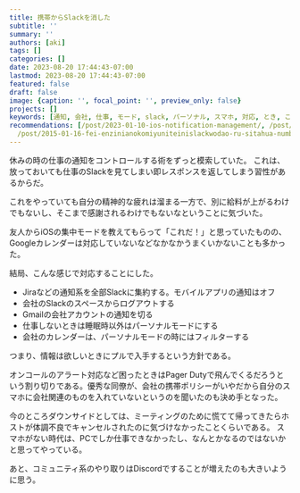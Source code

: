 ```yaml
---
title: 携帯からSlackを消した
subtitle: ''
summary: ''
authors: [aki]
tags: []
categories: []
date: 2023-08-20 17:44:43-07:00
lastmod: 2023-08-20 17:44:43-07:00
featured: false
draft: false
image: {caption: '', focal_point: '', preview_only: false}
projects: []
keywords: [通知, 会社, 仕事, モード, slack, パーソナル, スマホ, 対応, とき, こと]
recommendations: [/post/2023-01-10-ios-notification-management/, /post/2025-08-23-summer-vacation/,
  /post/2015-01-16-fei-enzinianokomiyuniteinislackwodao-ru-sitahua-number-ingress/]
---
```


休みの時の仕事の通知をコントロールする術をずっと模索していた。
これは、放っておいても仕事のSlackを見てしまい即レスポンスを返してしまう習性があるからだ。

これをやっていても自分の精神的な疲れは溜まる一方で、別に給料が上がるわけでもないし、そこまで感謝されるわけでもないなということに気づいた。

友人からiOSの集中モードを教えてもらって「これだ！」と思っていたものの、Googleカレンダーは対応していないなどなかなかうまくいかないことも多かった。

結局、こんな感じで対応することにした。

- Jiraなどの通知系を全部Slackに集約する。モバイルアプリの通知はオフ
- 会社のSlackのスペースからログアウトする
- Gmailの会社アカウントの通知を切る
- 仕事しないときは睡眠時以外はパーソナルモードにする
- 会社のカレンダーは、パーソナルモードの時にはフィルターする

つまり、情報は欲しいときにプルで入手するという方針である。

オンコールのアラート対応など困ったときはPager Dutyで飛んでくるだろうという割り切りである。優秀な同僚が、会社の携帯ポリシーがいやだから自分のスマホに会社関連のものを入れていないというのを聞いたのも決め手となった。

今のところダウンサイドとしては、ミーティングのために慌てて帰ってきたらホストが体調不良でキャンセルされたのに気づけなかったことくらいである。
スマホがない時代は、PCでしか仕事できなかったし、なんとかなるのではないかと思ってやっている。

あと、コミュニティ系のやり取りはDiscordですることが増えたのも大きいように思う。
